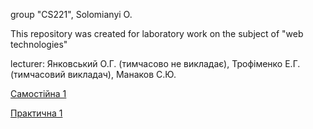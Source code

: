 group "CS221", Solomianyi O.

This repository was created for laboratory work on the subject of "web technologies"

lecturer: Янковський О.Г. (тимчасово не викладає), Трофіменко Е.Г. (тимчасовий викладач), Манаков С.Ю. 



<a href="https://dolbolesya.github.io/independentWork_1/main.html"> Самостійна 1 </a>

<a href="https://dolbolesya.github.io/practicWork_1/main.html"> Практична 1 </a>
